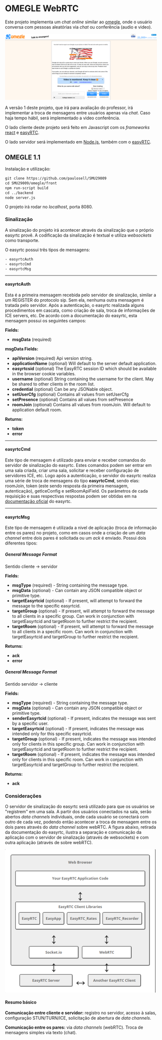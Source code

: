 # OMEGLE WebRTC

Este projeto implementa um *chat* *online* similar ao [omegle](https://www.omegle.com/), onde o usuário conversa com pessoas aleatórias via *chat* ou  conferência (audio e video). 

![omegle](images/omegle.png)

A versão 1 deste projeto, que irá para avaliação do professor, irá implementar a troca de mensagens entre usuários apenas via *chat*. Caso haja tempo hábil, será implementado a video conferência. 

O lado cliente deste projeto será feito em Javascript com os *frameworks* [react](https://github.com/facebook/react) e [easyRTC](https://github.com/priologic/easyrtc).

O lado servidor será implementado em [Node.js](https://nodejs.org/en/), também com o [easyRTC](https://github.com/priologic/easyrtc).



## OMEGLE 1.1

Instalação e utilização:

```
git clone https://github.com/paulosell/SMU29009
cd SMU29009/omegle/front
npm run-script build
cd ../backend
node server.js
```

O projeto irá rodar no *localhost*, porta 8080.

### Sinalização

A sinalização do projeto irá acontecer através da sinalização que o próprio easyrtc provê. A codificação da sinalização é textual e utiliza *websockets* como transporte.

O easyrtc possui três tipos de mensagens:

```
- easyrtcAuth
- easyrtcCmd
- easyrtcMsg
```

----------
#### easyrtcAuth

Esta é a primeira mensagem recebida pelo servidor de sinalização, similar a um REGISTER do protocolo sip. Sem ela, nenhuma outra mensagem é tratada pelo servidor. Após a autenticação, o easyrtc realizada alguns procedimentos em cascata, como criação de sala, troca de informações de ICE servers, etc. De acordo com a documentação do easyrtc, esta mensagem possui os seguintes campos:

**Fields:**

 - **msgData** (required)

**msgData Fields:**

 - **apiVersion** (required) Api version string.
 - **applicationName** (optional) Will default to the server default application.
 - **easyrtcsid** (optional) The EasyRTC session ID which should be available in the browser cookie variables.
 - **username** (optional) String containing the username for the client. May be shared to other clients in the room list.
 - **credential** (optional) Can be any JSONable object.
 - **setUserCfg** (optional) Contains all values from setUserCfg
 - **setPresence** (optional) Contains all values from setPresence
 - **roomJoin** (optional) Contains all values from roomJoin. Will default to application default room.

**Returns:**

 - **token**
 - **error**



----------

#### easyrtcCmd

Este tipo de mensagem é utilizado para enviar e receber comandos do servidor de sinalização do easyrtc. Estes comandos podem ser entrar em uma sala criada, criar uma sala, solicitar e receber configuração de servidores ICE, etc. Logo após a autenticação, o servidor do easyrtc realiza uma série de troca de mensagens do tipo **easyrtcCmd**, sendo elas: roomJoin, token (este sendo resposta da primeira mensagem, autenticação), getIceConfig e setRoomApiField. Os parâmetros de cada requisição e suas respectivas respostas podem ser obtidas em na [documentação oficial](https://github.com/priologic/easyrtc/blob/master/docs/easyrtc_server_msgtypes.md) do easyrtc.

----------



#### easyrtcMsg

Este tipo de mensagem é utilizada a nivel de aplicação (troca de informação entre os pares) no projeto, como em casos onde a criação de um *data channel* entre dois pares é solicitada ou um *ack* é enviado. Possui dois diferentes tipos:

##### General Message Format
Sentido cliente -> servidor

**Fields:**

 - **msgType** (required) - String containing the message type.
 - **msgData** (optional) - Can contain any JSON compatible object or primitive type.
 - **targetEasyrtcid** (optional) - If present, will attempt to forward the message to the specific easyrtcid.
 - **targetGroup** (optional) - If present, will attempt to forward the message to all clients in a specific group. Can work in conjunction with targetEasyrtcid and targetRoom to further restrict the recipient.
 - **targetRoom** (optional) - If present, will attempt to forward the message to all clients in a specific room. Can work in conjunction with targetEasyrtcid and targetGroup to further restrict the recipient.

**Returns:**

 - **ack**
 - **error**

##### General Message Format
Sentido servidor -> cliente

**Fields:**

 - **msgType** (required) - String containing the message type.
 - **msgData** (optional) - Can contain any JSON compatible object or primitive type.
 - **senderEasyrtcid** (optional) - If present, indicates the message was sent by a specific user.
 - **targetEasyrtcid** (optional) - If present, indicates the message was intended only for this specific easyrtcid.
 - **targetGroup** (optional) - If present, indicates the message was intended only for clients in this specific group. Can work in conjunction with targetEasyrtcid and targetRoom to further restrict the recipient.
 - **targetRoom** (optional) - If present, indicates the message was intended only for clients in this specific room. Can work in conjunction with targetEasyrtcid and targetGroup to further restrict the recipient.

**Returns:**

 - **ack**

### Considerações

O servidor de sinalização do easyrtc será utilizado para que os usuários se "registrem" em uma sala. A partir dos usuários conectados na sala, serão abertos *data channels* individuais, onde cada usuário se conectará com outro de cada vez, podendo então acontecer a troca de mensagem entre os dois pares através do *data channel* sobre webRTC. A figura abaixo, retirada da documentação do easyrtc, ilustra a separação e comunicação da aplicação com o servidor de sinalização (através de websockets) e com outra aplicação (através de sobre webRTC).

![webrtc](images/easyrtc.png)

#### Resumo básico

**Comunicação entre cliente e servidor:** registro no servidor, acesso à salas, configuração STUN/TURN/ICE, solicitação de abertura de *data channels*.

**Comunicação entre os pares:** via *data channels* (webRTC). Troca de mensagens simples via texto (chat).